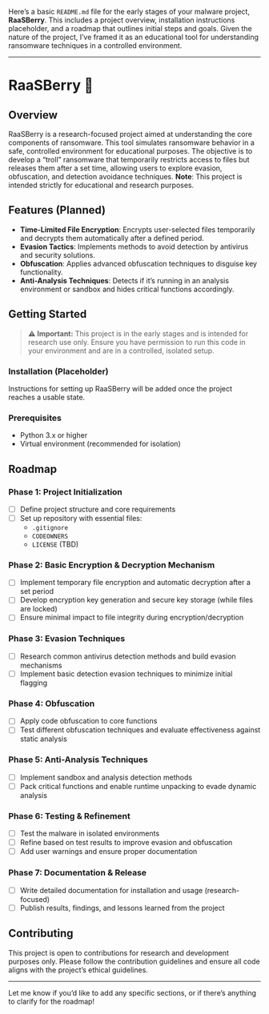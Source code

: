 Here’s a basic `README.md` file for the early stages of your malware project, **RaaSBerry**. This includes a project overview, installation instructions placeholder, and a roadmap that outlines initial steps and goals. Given the nature of the project, I’ve framed it as an educational tool for understanding ransomware techniques in a controlled environment.

---

# RaaSBerry 🍓

## Overview
RaaSBerry is a research-focused project aimed at understanding the core components of ransomware. This tool simulates ransomware behavior in a safe, controlled environment for educational purposes. The objective is to develop a “troll” ransomware that temporarily restricts access to files but releases them after a set time, allowing users to explore evasion, obfuscation, and detection avoidance techniques. **Note**: This project is intended strictly for educational and research purposes.

## Features (Planned)
- **Time-Limited File Encryption**: Encrypts user-selected files temporarily and decrypts them automatically after a defined period.
- **Evasion Tactics**: Implements methods to avoid detection by antivirus and security solutions.
- **Obfuscation**: Applies advanced obfuscation techniques to disguise key functionality.
- **Anti-Analysis Techniques**: Detects if it’s running in an analysis environment or sandbox and hides critical functions accordingly.

## Getting Started

> **⚠ Important:** This project is in the early stages and is intended for research use only. Ensure you have permission to run this code in your environment and are in a controlled, isolated setup.

### Installation (Placeholder)
Instructions for setting up RaaSBerry will be added once the project reaches a usable state.

### Prerequisites
- Python 3.x or higher
- Virtual environment (recommended for isolation)

## Roadmap

### Phase 1: Project Initialization
- [ ] Define project structure and core requirements
- [ ] Set up repository with essential files:
  - `.gitignore`
  - `CODEOWNERS`
  - `LICENSE` (TBD)

### Phase 2: Basic Encryption & Decryption Mechanism
- [ ] Implement temporary file encryption and automatic decryption after a set period
- [ ] Develop encryption key generation and secure key storage (while files are locked)
- [ ] Ensure minimal impact to file integrity during encryption/decryption

### Phase 3: Evasion Techniques
- [ ] Research common antivirus detection methods and build evasion mechanisms
- [ ] Implement basic detection evasion techniques to minimize initial flagging

### Phase 4: Obfuscation
- [ ] Apply code obfuscation to core functions
- [ ] Test different obfuscation techniques and evaluate effectiveness against static analysis

### Phase 5: Anti-Analysis Techniques
- [ ] Implement sandbox and analysis detection methods
- [ ] Pack critical functions and enable runtime unpacking to evade dynamic analysis

### Phase 6: Testing & Refinement
- [ ] Test the malware in isolated environments
- [ ] Refine based on test results to improve evasion and obfuscation
- [ ] Add user warnings and ensure proper documentation

### Phase 7: Documentation & Release
- [ ] Write detailed documentation for installation and usage (research-focused)
- [ ] Publish results, findings, and lessons learned from the project

## Contributing
This project is open to contributions for research and development purposes only. Please follow the contribution guidelines and ensure all code aligns with the project’s ethical guidelines.

---

Let me know if you’d like to add any specific sections, or if there’s anything to clarify for the roadmap!